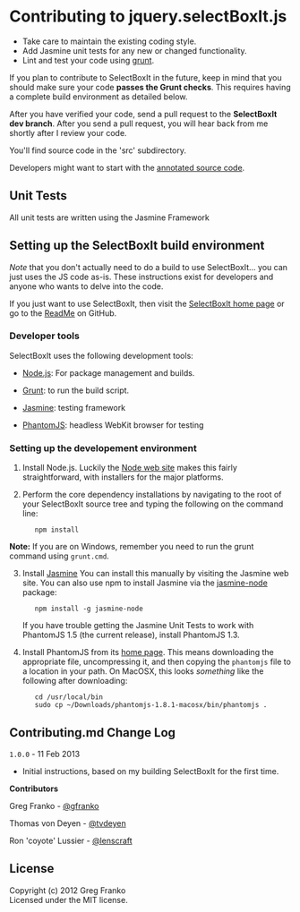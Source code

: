 Contributing to jquery.selectBoxIt.js
=====================================
- Take care to maintain the existing coding style. 
- Add Jasmine unit tests for any new or changed functionality. 
- Lint and test your code using [grunt](https://github.com/cowboy/grunt).

If you plan to contribute to SelectBoxIt in the future, keep in mind that you 
should make sure your code **passes the Grunt checks**.  This requires having a
complete build environment as detailed below.

After you have verified your code, send a pull request to the **SelectBoxIt dev 
branch**.  After you send a pull request, you will hear back from me shortly after 
I review your code.

You'll find source code in the 'src' subdirectory.

Developers might want to start with the 
[annotated source code](http://www.gregfranko.com/jquery.selectBoxIt.js/docs/jQuery.selectBoxIt.html).

## Unit Tests
All unit tests are written using the Jasmine Framework

## Setting up the SelectBoxIt build environment

_Note_ that you don't actually need to do a build to use SelectBoxIt... you can 
just uses the JS code as-is.  These instructions exist for developers and anyone 
who wants to delve into the code.

If you just want to use SelectBoxIt, then visit the 
[SelectBoxIt home page](http://gregfranko.com/jquery.selectBoxIt.js/) or go to 
the [ReadMe](https://github.com/gfranko/jquery.selectBoxIt.js/blob/master/README.markdown) 
on GitHub.

### Developer tools

SelectBoxIt uses the following development tools:

   - [Node.js](http://nodejs.org): For package management and builds.

   - [Grunt](http://gruntjs.com): to run the build script.

   - [Jasmine](http://pivotal.github.com/jasmine/): testing framework

   - [PhantomJS](http://phantomjs.org): headless WebKit browser for testing

### Setting up the developement environment

1. Install Node.js.  Luckily the [Node web site](http://nodejs.org) makes this 
   fairly straightforward, with installers for the major platforms.

2. Perform the core dependency installations by navigating to the root of your
   SelectBoxIt source tree and typing the following on the command line:
    
          npm install
**Note:** If you are on Windows, remember you need to run the grunt command 
using `grunt.cmd`.

3. Install [Jasmine](http://pivotal.github.com/jasmine/) 
   You can install this manually by visiting the Jasmine web site.
   You can also use npm to install Jasmine via the 
   [jasmine-node](https://github.com/mhevery/jasmine-node) package:
   
          npm install -g jasmine-node
   If you have trouble getting the Jasmine Unit Tests 
   to work with PhantomJS 1.5 (the current release), install PhantomJS 1.3.

6. Install PhantomJS from its [home page](http://phantomjs.org).  This means 
   downloading the appropriate file, uncompressing it, and then copying the 
   `phantomjs` file to a location in your path.  On MacOSX, this looks 
   _something_ like the following after downloading:

          cd /usr/local/bin
          sudo cp ~/Downloads/phantomjs-1.8.1-macosx/bin/phantomjs .

## Contributing.md Change Log

`1.0.0` - 11 Feb 2013

- Initial instructions, based on my building SelectBoxIt for the first time.

**Contributors**

Greg Franko - [@gfranko](https://github.com/gfranko)

Thomas von Deyen - [@tvdeyen](https://github.com/tvdeyen)

Ron 'coyote' Lussier - [@lenscraft](https://github.com/ronlussier)

## License
Copyright (c) 2012 Greg Franko  
Licensed under the MIT license.
